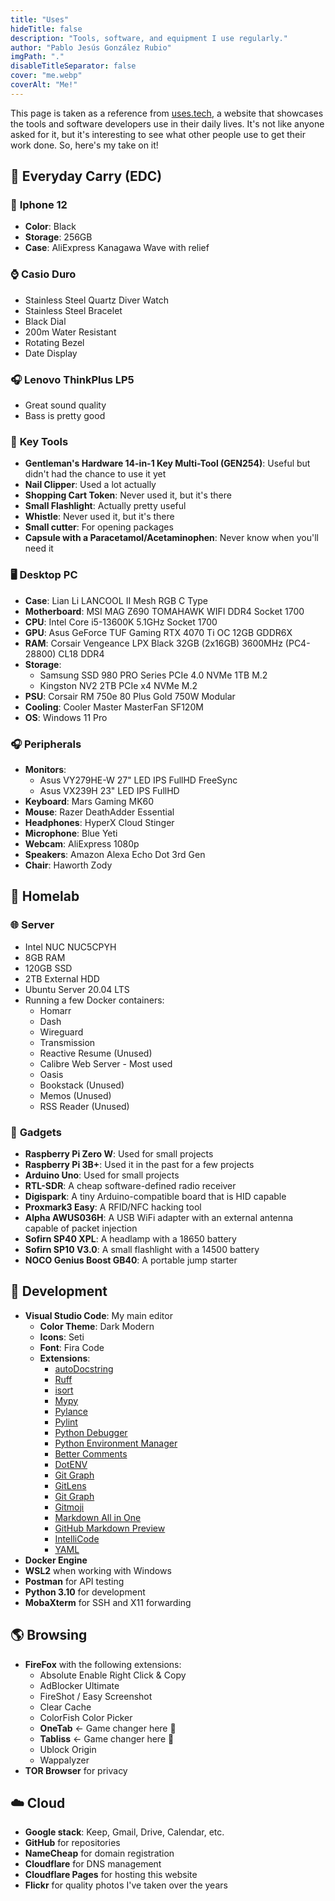 ```yaml
---
title: "Uses"
hideTitle: false
description: "Tools, software, and equipment I use regularly."
author: "Pablo Jesús González Rubio"
imgPath: "."
disableTitleSeparator: false
cover: "me.webp"
coverAlt: "Me!"
---
```


This page is taken as a reference from [uses.tech](https://uses.tech/), a website that showcases the tools and software developers use in their daily lives. It's not like anyone asked for it, but it's interesting to see what other people use to get their work done. So, here's my take on it!

## 🎒 **Everyday Carry (EDC)**

### 📱 **Iphone 12**

* **Color**: Black
* **Storage**: 256GB
* **Case**: AliExpress Kanagawa Wave with relief

### ⌚ **Casio Duro**

* Stainless Steel Quartz Diver Watch
* Stainless Steel Bracelet
* Black Dial
* 200m Water Resistant
* Rotating Bezel
* Date Display

### 🎧 **Lenovo ThinkPlus LP5**

* Great sound quality
* Bass is pretty good

### 🔑 **Key Tools**

* **Gentleman's Hardware 14-in-1 Key Multi-Tool (GEN254)**: Useful but didn't had the chance to use it yet
* **Nail Clipper**: Used a lot actually
* **Shopping Cart Token**: Never used it, but it's there
* **Small Flashlight**: Actually pretty useful
* **Whistle**: Never used it, but it's there
* **Small cutter**: For opening packages
* **Capsule with a Paracetamol/Acetaminophen**: Never know when you'll need it

### 🖥️ **Desktop PC**
  
* **Case**: Lian Li LANCOOL II Mesh RGB C Type
* **Motherboard**: MSI MAG Z690 TOMAHAWK WIFI DDR4 Socket 1700
* **CPU**: Intel Core i5-13600K 5.1GHz Socket 1700
* **GPU**: Asus GeForce TUF Gaming RTX 4070 Ti OC 12GB GDDR6X
* **RAM**: Corsair Vengeance LPX Black 32GB (2x16GB) 3600MHz (PC4-28800) CL18 DDR4
* **Storage**:
  * Samsung SSD 980 PRO Series PCIe 4.0 NVMe 1TB M.2
  * Kingston NV2 2TB PCIe x4 NVMe M.2
* **PSU**: Corsair RM 750e 80 Plus Gold 750W Modular
* **Cooling**: Cooler Master MasterFan SF120M
* **OS**: Windows 11 Pro

### 🎧 **Peripherals**

* **Monitors**:
  * Asus VY279HE-W 27" LED IPS FullHD FreeSync
  * Asus VX239H 23" LED IPS FullHD
* **Keyboard**: Mars Gaming MK60
* **Mouse**: Razer DeathAdder Essential
* **Headphones**: HyperX Cloud Stinger
* **Microphone**: Blue Yeti
* **Webcam**: AliExpress 1080p
* **Speakers**: Amazon Alexa Echo Dot 3rd Gen
* **Chair**: Haworth Zody

## 🧪 **Homelab**

### 🌐 **Server**

* Intel NUC NUC5CPYH
* 8GB RAM
* 120GB SSD
* 2TB External HDD
* Ubuntu Server 20.04 LTS
* Running a few Docker containers:
  * Homarr
  * Dash
  * Wireguard
  * Transmission
  * Reactive Resume (Unused)
  * Calibre Web Server - Most used
  * Oasis
  * Bookstack (Unused)
  * Memos (Unused)
  * RSS Reader (Unused)

### 🔧 **Gadgets**

* **Raspberry Pi Zero W**: Used for small projects
* **Raspberry Pi 3B+**: Used it in the past for a few projects
* **Arduino Uno**: Used for small projects
* **RTL-SDR**: A cheap software-defined radio receiver
* **Digispark**: A tiny Arduino-compatible board that is HID capable
* **Proxmark3 Easy**: A RFID/NFC hacking tool
* **Alpha AWUS036H**: A USB WiFi adapter with an external antenna capable of packet injection
* **Sofirn SP40 XPL**: A headlamp with a 18650 battery
* **Sofirn SP10 V3.0**: A small flashlight with a 14500 battery
* **NOCO Genius Boost GB40**: A portable jump starter

## 💾 **Development**

* **Visual Studio Code**: My main editor
  * **Color Theme**: Dark Modern
  * **Icons**: Seti
  * **Font**: Fira Code
  * **Extensions**:
    * [autoDocstring](https://marketplace.visualstudio.com/items?itemName=njpwerner.autodocstring)
    * [Ruff](https://marketplace.visualstudio.com/items?itemName=astralsh.ruff)
    * [isort](https://marketplace.visualstudio.com/items?itemName=ms-python.isort)
    * [Mypy](https://marketplace.visualstudio.com/items?itemName=matangover.mypy)
    * [Pylance](https://marketplace.visualstudio.com/items?itemName=ms-python.vscode-pylance)
    * [Pylint](https://marketplace.visualstudio.com/items?itemName=ms-python.pylint)
    * [Python Debugger](https://marketplace.visualstudio.com/items?itemName=ms-python.python-debugger)
    * [Python Environment Manager](https://marketplace.visualstudio.com/items?itemName=donjayamanne.python-environment-manager)
    * [Better Comments](https://marketplace.visualstudio.com/items?itemName=aaron-bond.better-comments)
    * [DotENV](https://marketplace.visualstudio.com/items?itemName=mikestead.dotenv)
    * [Git Graph](https://marketplace.visualstudio.com/items?itemName=mhutchie.git-graph)
    * [GitLens](https://marketplace.visualstudio.com/items?itemName=eamodio.gitlens)
    * [Git Graph](https://marketplace.visualstudio.com/items?itemName=mhutchie.git-graph)
    * [Gitmoji](https://marketplace.visualstudio.com/items?itemName=seatonjiang.gitmoji-vscode)
    * [Markdown All in One](https://marketplace.visualstudio.com/items?itemName=yzhang.markdown-all-in-one)
    * [GitHub Markdown Preview](https://marketplace.visualstudio.com/items?itemName=bierner.github-markdown-preview)
    * [IntelliCode](https://marketplace.visualstudio.com/items?itemName=VisualStudioExptTeam.vscodeintellicode)
    * [YAML](https://marketplace.visualstudio.com/items?itemName=redhat.vscode-yaml)
* **Docker Engine**
* **WSL2** when working with Windows
* **Postman** for API testing
* **Python 3.10** for development
* **MobaXterm** for SSH and X11 forwarding

## 🌎 **Browsing**

* **FireFox** with the following extensions:
  * Absolute Enable Right Click & Copy
  * AdBlocker Ultimate
  * FireShot / Easy Screenshot
  * Clear Cache
  * ColorFish Color Picker
  * **OneTab** <- Game changer here 🤯
  * **Tabliss** <- Game changer here 🤯
  * Ublock Origin
  * Wappalyzer
* **TOR Browser** for privacy

## ☁️ **Cloud**

* **Google stack**: Keep, Gmail, Drive, Calendar, etc.
* **GitHub** for repositories
* **NameCheap** for domain registration
* **Cloudflare** for DNS management
* **Cloudflare Pages** for hosting this website
* **Flickr** for quality photos I've taken over the years
